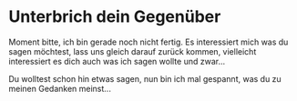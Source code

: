 # Unterbrich dein Gegenüber
Moment bitte, ich bin gerade noch nicht fertig. Es interessiert mich was du sagen möchtest, lass uns gleich darauf zurück kommen, vielleicht interessiert es dich auch was ich sagen wollte und zwar...

Du wolltest schon hin etwas sagen, nun bin ich mal gespannt, was du zu meinen Gedanken meinst...